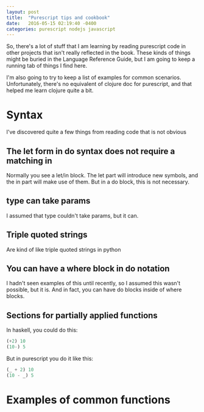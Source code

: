 ```yaml
---
layout: post
title:  "Purescript tips and cookbook"
date:   2016-05-15 02:19:40 -0400
categories: purescript nodejs javascript
---
```

So, there's a lot of stuff that I am learning by reading purescript code in other projects that isn't really reflected
in the book.  These kinds of things might be buried in the Language Reference Guide, but I am going to keep a running
tab of things I find here.

I'm also going to try to keep a list of examples for common scenarios.  Unfortunately, there's no equivalent of clojure
doc for purescript, and that helped me learn clojure quite a bit.

# Syntax

I've discovered quite a few things from reading code that is not obvious

## The let form in do syntax does not require a matching in

Normally you see a let/in block.  The let part will introduce new symbols, and the in part will make use of them.  But
in a do block, this is not necessary.

## type can take params

I assumed that type couldn't take params, but it can.

## Triple quoted strings

Are kind of like triple quoted strings in python

## You can have a where block in do notation

I hadn't seen examples of this until recently, so I assumed this wasn't possible, but it is.  And in fact, you can have
do blocks inside of where blocks.

## Sections for partially applied functions

In haskell, you could do this:

```haskell
(+2) 10
(10-) 5
```

But in purescript you do it like this:

```haskell
(_ + 2) 10
(10 - _) 5
```

# Examples of common functions
